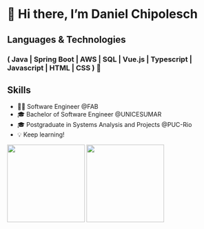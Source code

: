 # 👋 Hi there, I’m Daniel Chipolesch

## Languages & Technologies
### ( Java | Spring Boot | AWS | SQL | Vue.js | Typescript | Javascript | HTML | CSS ) 🚀

## Skills

- 👩‍💻 Software Engineer @FAB
- 🎓 Bachelor of Software Engineer @UNICESUMAR
- 🎓 Postgraduate in Systems Analysis and Projects @PUC-Rio
- 💡 Keep learning!

<div>
<a href="https://github.com/danielchipolesch"></a>
  <img height="180em" src="https://github-readme-stats.vercel.app/api/top-langs/?username=danielchipolesch&layout=compact&langs_count=10&theme=dracula"/>
  <img height="180em" src="https://github-readme-stats.vercel.app/api?username=danielchipolesch&show_icons=true&theme=dracula"/>
</div>
